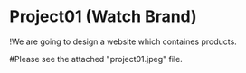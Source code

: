# Project01 (Watch Brand)

!We are going to design a website which containes products.

#Please see the attached "project01.jpeg" file.

